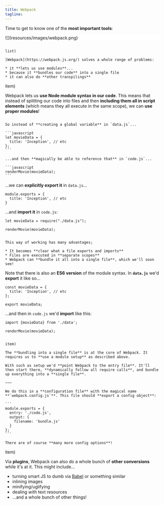 ```yaml
---
title: Webpack
tagline:
---
```


Time to get to know one of the **most important tools**:

<div style="background-color: white;">
![](resources/images/webpack.png)
</div>

~~~

list)

[Webpack](https://webpack.js.org/) solves a whole range of problems:

* it **lets us use modules**...
* because it **bundles our code** into a single file
* it can also do **other transpilings**

~~~

item)

Webpack lets us **use Node module syntax in our code**. This means that instead of splitting our code into files and then **including them all in script elements** (which means they all execute in the same scope), we can **use proper modules**!

~~~

So instead of **creating a global variable** in `data.js`...

```javascript
let movieData = {
  title: 'Inception', // etc
};
```

...and then **magically be able to reference that** in `code.js`...

```javascript
renderMovie(movieData);
```

~~~

...we can **explicitly export it** in `data.js`...

```
module.exports = {
  title: 'Inception', // etc
}
```

...and **import it** in `code.js`:

```
let movieData = require("./data.js");

renderMovie(movieData);
```

~~~

This way of working has many advantages;

* It becomes **clear what a file exports and imports**
* Files are executed in **separate scopes**
* Webpack can **bundle it all into a single file**, which we'll soon see!

~~~~

Note that there is also an **ES6 version** of the module syntax. In **`data.js`** we'd **export** it like so...

```
const movieData = {
  title: 'Inception', // etc
};

export movieData;
```

...and then in `code.js` we'd **import** like this:

```
import {movieData} from './data';

renderMovie(movieData);
```

~~~

item)

The **bundling into a single file** is at the core of Webpack. It requires us to **use a module setup** as described above.

With such as setup we'd **point Webpack to the entry file**. It'll then start there, **dynamically follow all require calls**, and bundle up everything into a **single file**.

~~~ 

We do this in a **configuration file** with the magical name **`webpack.config.js`**. This file should **export a config object**:

```
module.exports = {
  entry: './code.js',
  output: {
    filename: 'bundle.js'
  }
};
```

There are of course **many more config options**!

~~~

item)

Via **plugins**, Webpack can also do a whole bunch of **other conversions** while it's at it. This might include...

* turning smart JS to dumb via [Babel](https://babeljs.io/) or something similar
* inlining images
* minifying/uglifying
* dealing with text resources
* ...and a whole bunch of other things!
